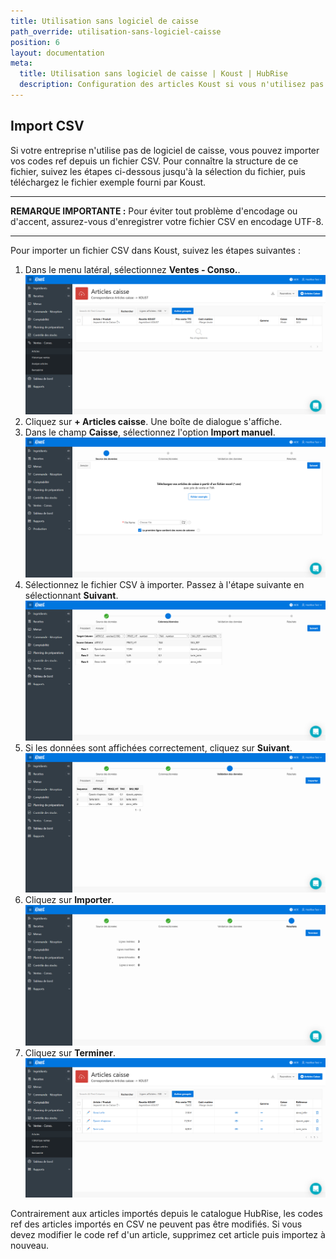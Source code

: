 ```yaml
---
title: Utilisation sans logiciel de caisse
path_override: utilisation-sans-logiciel-caisse
position: 6
layout: documentation
meta:
  title: Utilisation sans logiciel de caisse | Koust | HubRise
  description: Configuration des articles Koust si vous n'utilisez pas de logiciel de caisse. Connectez vos applications à HubRise avec facilité et synchronisez vos données.
---
```


## Import CSV

Si votre entreprise n'utilise pas de logiciel de caisse, vous pouvez importer vos codes ref depuis un fichier CSV. Pour connaître la structure de ce fichier, suivez les étapes ci-dessous jusqu'à la sélection du fichier, puis téléchargez le fichier exemple fourni par Koust.

---

**REMARQUE IMPORTANTE :** Pour éviter tout problème d'encodage ou d'accent, assurez-vous d'enregistrer votre fichier CSV en encodage UTF-8.

---

Pour importer un fichier CSV dans Koust, suivez les étapes suivantes :

1. Dans le menu latéral, sélectionnez **Ventes - Conso.**.
   ![Utilisation sans logiciel de caisse - Aucun article](./images/012-koust-no-item.png)
1. Cliquez sur **+ Articles caisse**. Une boîte de dialogue s'affiche.
1. Dans le champ **Caisse**, sélectionnez l'option **Import manuel**.
   ![Utilisation sans logiciel de caisse - Sélection du fichier d'import](./images/013-koust-import-select-file.png)
1. Sélectionnez le fichier CSV à importer. Passez à l'étape suivante en sélectionnant **Suivant**.
   ![Utilisation sans logiciel de caisse - Affichage des données](./images/014-koust-import-columns.png)
1. Si les données sont affichées correctement, cliquez sur **Suivant**.
   ![Utilisation sans logiciel de caisse - Validation des données](./images/015-koust-import-validate.png)
1. Cliquez sur **Importer**.
   ![Utilisation sans logiciel de caisse - Données importées](./images/016-koust-import-successful.png)
1. Cliquez sur **Terminer**.
   ![Utilisation sans logiciel de caisse - Liste des articles](./images/017-koust-items-imported.png)

Contrairement aux articles importés depuis le catalogue HubRise, les codes ref des articles importés en CSV ne peuvent pas être modifiés. Si vous devez modifier le code ref d'un article, supprimez cet article puis importez à nouveau.
